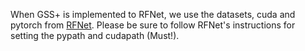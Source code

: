 When GSS+ is implemented to RFNet, we use the datasets, cuda and pytorch from [RFNet](https://github.com/dyh127/RFNet). Please be sure to follow RFNet's instructions for setting the pypath and cudapath (Must!). 


